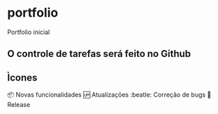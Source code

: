 # portfolio
Portfolio inicial

## O controle de tarefas será feito no Github

## Ìcones
:package: Novas funcionalidades
:up: Atualizações
:beatle: Correção de bugs
:checkered_flag: Release

